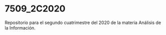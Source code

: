 # 7509_2C2020
Repositorio para el segundo cuatrimestre del 2020 de la materia Análisis de la Información.
